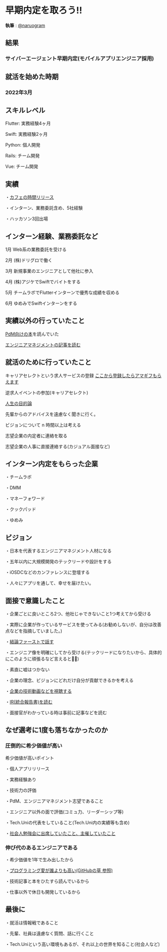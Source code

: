 # 早期内定を取ろう!!

**執筆** : [@naruogram](https://github.com/naruogram)

<h2>結果</h2>  <h3>サイバーエージェント早期内定(モバイルアプリエンジニア採用)</h3>

<h2>就活を始めた時期</h2> <h3>2022年3月</h3>

<h2>スキルレベル</h2> 

Flutter: 実務経験4ヶ月

Swift: 実務経験2ヶ月

Python: 個人開発

Rails: チーム開発

Vue: チーム開発

<h2>実績</h2> 

・[カフェの時間リリース](https://qiita.com/naruogram/items/427b9b4fbc1b0aabc644)

・インターン、業務委託含め、5社経験

・ハッカソン3回出場

<h2>インターン経験、業務委託など</h2>

1月 Web系の業務委託を受ける

2月 (株)ドリグロで働く

3月 新規事業のエンジニアとして他社に参入

4月 (株)アジケでSwiftでバイトをする

5月 チームラボでFlutterインターンで優秀な成績を収める

6月 ゆめみでSwiftインターンをする

<h2>実績以外の行っていたこと</h2> 

[PdM向けの本](https://www.amazon.co.jp/%E3%83%97%E3%83%AD%E3%83%80%E3%82%AF%E3%83%88%E3%83%9E%E3%83%8D%E3%82%B8%E3%83%A1%E3%83%B3%E3%83%88%E3%81%AE%E3%81%99%E3%81%B9%E3%81%A6-%E4%BA%8B%E6%A5%AD%E6%88%A6%E7%95%A5%E3%83%BBIT%E9%96%8B%E7%99%BA%E3%83%BBUX%E3%83%87%E3%82%B6%E3%82%A4%E3%83%B3%E3%83%BB%E3%83%9E%E3%83%BC%E3%82%B1%E3%83%86%E3%82%A3%E3%83%B3%E3%82%B0%E3%81%8B%E3%82%89%E3%83%81%E3%83%BC%E3%83%A0%E3%83%BB%E7%B5%84%E7%B9%94%E9%81%8B%E5%96%B6%E3%81%BE%E3%81%A7-%E5%8F%8A%E5%B7%9D-%E5%8D%93%E4%B9%9F/dp/4798166391/ref=asc_df_4798166391/?tag=jpgo-22&linkCode=df0&hvadid=342458612368&hvpos=&hvnetw=g&hvrand=3761852660591290738&hvpone=&hvptwo=&hvqmt=&hvdev=c&hvdvcmdl=&hvlocint=&hvlocphy=1009540&hvtargid=pla-1166085050779&psc=1&th=1&psc=1)を読んでいた

[エンジニアマネジメントの記事を読む](https://blog.qiita.com/qiita-official-events-202106-2/)

<h2>就活のために行っていたこと</h2> 

キャリアセレクトという求人サービスの登録 [ここから登録したらアマギフもらえます](https://docs.google.com/forms/d/e/1FAIpQLSeGaZwyjuC1Yr_5VMOVUuZQD6VdNrzgKLNpb2aupmRTdWXmBw/viewform?usp=send_form)

逆求人イベントの参加(キャリアセレクト)

[人生の目的論](https://www.amazon.co.jp/%E4%BA%BA%E7%94%9F%E3%81%AE%E7%9B%AE%E7%9A%84%E8%AB%96-Utsu%E3%81%95%E3%82%93-ebook/dp/B083CTKXC9)

先輩からのアドバイスを遠慮なく聞きに行く。

ビジョンについて n 時間以上は考える

志望企業の内定者に連絡を取る

志望企業の人事に直接連絡する(カジュアル面接など)

<h2>インターン内定をもらった企業</h2> 

・チームラボ

・DMM

・マネーフォワード

・クックパッド

・ゆめみ

<h2>ビジョン</h2>

・日本を代表するエンジニアマネジメント人材になる

・五年以内に大規模開発のテックリードや設計をする

・iOSDCなどのカンファレンスに登壇する

・人々にアプリを通して、幸せを届けたい。

<h2>面接で意識したこと</h2> 

・企業ごとに良いところ2つ、他社じゃできないこと1つ考えてから受ける

・実際に企業が作っているサービスを使ってみる(お勧めしないが、自分は改善点などを指摘していました。)

・[結論ファーストで話す](https://www.kokuyo-furniture.co.jp/solution/mana-biz/2018/07/post-312.php)

・エンジニア像を明確にしてから受ける(テックリードになりたいから、具体的にこのように頑張るなど言えると🙆‍♂️)

・素直に嘘はつかない

・企業の理念、ビジョンにどれだけ自分が貢献できるかを考える

・[企業の技術動画などを視聴する](https://youtu.be/gL_ZPTw_5nQ)

・[IR(統合報告書)を読む](https://www.cyberagent.co.jp/ir/library/)

・面接官がわかっている時は事前に記事などを読む

<h2>なぜ選考に1度も落ちなかったのか</h2> 

<h3>圧倒的に希少価値が高い</h3>

希少価値が高いポイント

・個人アプリリリース

・実務経験あり

・技術力の評価

・PdM、エンジニアマネジメント志望であること

・エンジニア以外の面で評価(コミュ力、リーダーシップ等)

・Tech.Uniの代表をしていること(Tech.Uni内の実績等も含め)

・[社会人勉強会に出席していたこと、主催していたこと](https://web-creator-meetup-in-kansai.connpass.com/)

<h3>伸び代のあるエンジニアである</h3>

・希少価値を1年で生み出したから

・[プログラミング愛が誰よりも高い(GitHubの草 参照)](https://github.com/naruogram)

・技術記事と本をひたすら読んでいるから

・仕事以外で休日も開発しているから

<h2>最後に</h2>

・就活は情報戦であること

・先輩、社員は遠慮なく質問、話に行くこと

・Tech.Uniという高い環境もあるが、それ以上の世界を知ること(社会人など)
